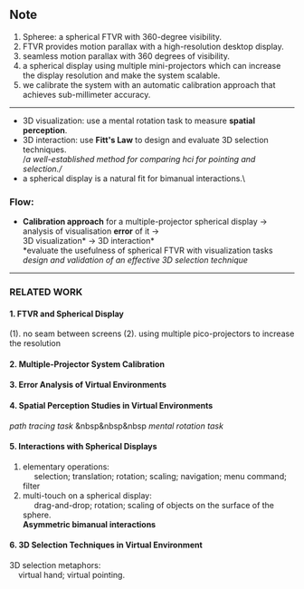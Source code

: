 ## Note

1. Spheree: a spherical FTVR with 360-degree visibility.
2. FTVR provides motion parallax with a high-resolution desktop display.
3. seamless motion parallax with 360 degrees of visibility.
4. a spherical display using multiple mini-projectors which can increase the display resolution and make the system scalable.
5. we calibrate the system with an automatic calibration approach that achieves sub-millimeter accuracy.
---------------
* 3D visualization: use a mental rotation task to measure **spatial perception**.
* 3D interaction: use **Fitt's Law** to design and evaluate 3D selection techniques.\
/*a well-established method for comparing hci for pointing and selection./*
* a spherical display is a natural fit for bimanual interactions.\
### Flow:
- **Calibration approach** for a multiple-projector spherical display -> analysis of visualisation **error** of it -> \
3D visualization*  -> 3D interaction* \
*evaluate the usefulness of spherical FTVR with visualization tasks\
*design and validation of an effective 3D selection technique*
----------------

### RELATED WORK
#### 1. FTVR and Spherical Display
(1). no seam between screens
(2). using multiple pico-projectors to increase the resolution

#### 2. Multiple-Projector System Calibration
#### 3. Error Analysis of Virtual Environments
#### 4. Spatial Perception Studies in Virtual Environments
*path tracing task* &nbsp&nbsp&nbsp *mental rotation task*
#### 5. Interactions with Spherical Displays
1. elementary operations: \
&nbsp;&nbsp;&nbsp;&nbsp; selection; translation; rotation; scaling; navigation; menu command; filter
2. multi-touch on a spherical display:\
&nbsp;&nbsp;&nbsp;&nbsp; drag-and-drop; rotation; scaling of objects on the surface of the sphere.\
**Asymmetric bimanual interactions**
#### 6. 3D Selection Techniques in Virtual Environment
3D selection metaphors:\
&nbsp;&nbsp;&nbsp; virtual hand; virtual pointing.



